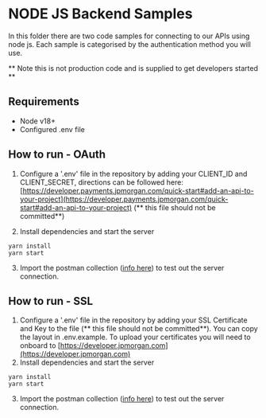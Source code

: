 # NODE JS Backend Samples

In this folder there are two code samples for connecting to our APIs using node js.
Each sample is categorised by the authentication method you will use.

** Note this is not production code and is supplied to get developers started **

## Requirements

- Node v18+
- Configured .env file

## How to run - OAuth

1. Configure a '.env' file in the repository by adding your CLIENT_ID and CLIENT_SECRET, directions can be followed here: [https://developer.payments.jpmorgan.com/quick-start#add-an-api-to-your-project](https://developer.payments.jpmorgan.com/quick-start#add-an-api-to-your-project) (** this file should not be committed**)

2. Install dependencies and start the server

```
yarn install
yarn start
```

3. Import the postman collection ([info here](https://learning.postman.com/docs/getting-started/importing-and-exporting/importing-data/)) to test out the server connection.

## How to run - SSL

1. Configure a '.env' file in the repository by adding your SSL Certificate and Key to the file (** this file should not be committed**). You can copy the layout in .env.example. To upload your certificates you will need to onboard to [https://developer.jpmorgan.com](https://developer.jpmorgan.com)
2. Install dependencies and start the server

```
yarn install
yarn start
```

3. Import the postman collection ([info here](https://learning.postman.com/docs/getting-started/importing-and-exporting/importing-data/)) to test out the server connection.
